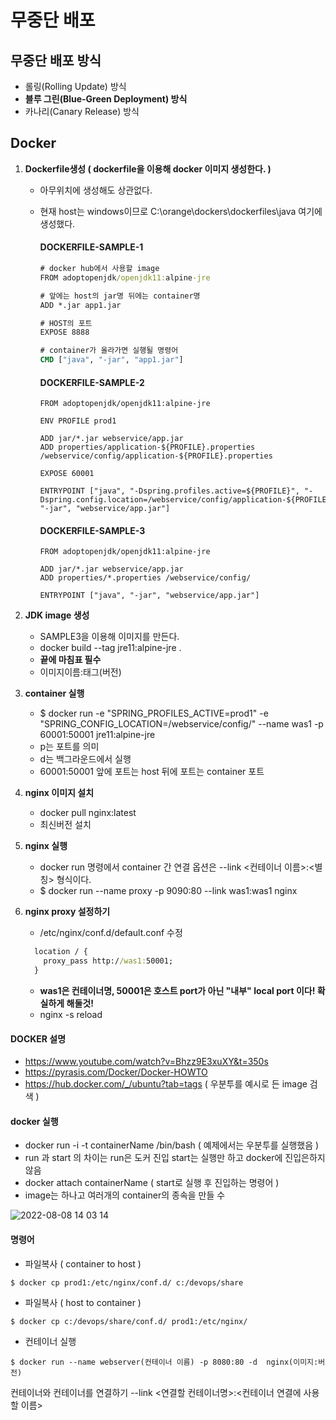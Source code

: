 # 무중단 배포

## 무중단 배포 방식 ##
- 롤링(Rolling Update) 방식
- **블루 그린(Blue-Green Deployment) 방식**
- 카나리(Canary Release) 방식

## Docker ##
1. **Dockerfile생성 ( dockerfile을 이용해 docker 이미지 생성한다. )**
    - 아무위치에 생성해도 상관없다.
    - 현재 host는 windows이므로 C:\orange\dockers\dockerfiles\java 여기에 생성했다.

        #### DOCKERFILE-SAMPLE-1 ####
        ````cmd
        # docker hub에서 사용할 image
        FROM adoptopenjdk/openjdk11:alpine-jre

        # 앞에는 host의 jar명 뒤에는 container명
        ADD *.jar app1.jar

        # HOST의 포트
        EXPOSE 8888

        # container가 올라가면 실행될 명령어
        CMD ["java", "-jar", "app1.jar"]
        ````

        #### DOCKERFILE-SAMPLE-2 ####
        ````
        FROM adoptopenjdk/openjdk11:alpine-jre

        ENV PROFILE prod1

        ADD jar/*.jar webservice/app.jar
        ADD properties/application-${PROFILE}.properties /webservice/config/application-${PROFILE}.properties

        EXPOSE 60001

        ENTRYPOINT ["java", "-Dspring.profiles.active=${PROFILE}", "-Dspring.config.location=/webservice/config/application-${PROFILE}.properties", "-jar", "webservice/app.jar"]
        ````

        #### DOCKERFILE-SAMPLE-3 ####
        ````
        FROM adoptopenjdk/openjdk11:alpine-jre

        ADD jar/*.jar webservice/app.jar
        ADD properties/*.properties /webservice/config/

        ENTRYPOINT ["java", "-jar", "webservice/app.jar"]
        ````

2. **JDK image 생성**
    - SAMPLE3을 이용해 이미지를 만든다.
    - docker build --tag jre11:alpine-jre .
    - **끝에 마침표 필수**
    - 이미지이름:태그(버전)

3. **container 실행**
    - $ docker run -e "SPRING_PROFILES_ACTIVE=prod1" -e "SPRING_CONFIG_LOCATION=/webservice/config/" --name was1 -p 60001:50001 jre11:alpine-jre
    - p는 포트를 의미
    - d는 백그라운드에서 실행
    - 60001:50001 앞에 포트는 host 뒤에 포트는 container 포트
        
4. **nginx 이미지 설치**
    - docker pull nginx:latest
    - 최신버전 설치

5. **nginx 실행**
    - docker run 명령에서 container 간 연결 옵션은 --link <컨테이너 이름>:<별칭> 형식이다.
    - $ docker run --name proxy -p 9090:80 --link was1:was1 nginx

6. **nginx proxy 설정하기**
    - /etc/nginx/conf.d/default.conf 수정
    ````cmd
      location / {
        proxy_pass http://was1:50001; 
      }
    ````
    - **was1은 컨테이너명, 50001은 호스트 port가 아닌 "내부" local port 이다! 확실하게 해둘것!**
    - nginx -s reload
      
#### DOCKER 설명 ####
- https://www.youtube.com/watch?v=Bhzz9E3xuXY&t=350s
- https://pyrasis.com/Docker/Docker-HOWTO
- https://hub.docker.com/_/ubuntu?tab=tags ( 우분투를 예시로 든 image 검색 )

#### docker 실행 ####
- docker run -i -t containerName /bin/bash ( 예제에서는 우분투를 실행했음 )
- run 과 start 의 차이는 run은 도커 진입 start는 실행만 하고 docker에 진입은하지 않음
- docker attach containerName ( start로 실행 후 진입하는 명령어 )
- image는 하나고 여러개의 container의 종속을 만들 수 

![2022-08-08 14 03 14](https://user-images.githubusercontent.com/24876345/183343019-30da31a2-073d-4e69-a57b-69ed579d1134.png)

#### 명령어 ####

- 파일복사 ( container to host )
````
$ docker cp prod1:/etc/nginx/conf.d/ c:/devops/share
````

- 파일복사 ( host to container )
````
$ docker cp c:/devops/share/conf.d/ prod1:/etc/nginx/
````

- 컨테이너 실행
````
$ docker run --name webserver(컨테이너 이름) -p 8080:80 -d  nginx(이미지:버전)
````
컨테이너와 컨테이너를 연결하기
--link <연결할 컨테이너명>:<컨테이너 연결에 사용할 이름>
